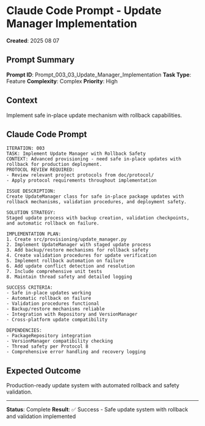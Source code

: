 # Claude Code Prompt - Update Manager Implementation

**Created**: 2025 08 07

## Prompt Summary

**Prompt ID**: Prompt_003_03_Update_Manager_Implementation
**Task Type**: Feature
**Complexity**: Complex
**Priority**: High

## Context

Implement safe in-place update mechanism with rollback capabilities.

## Claude Code Prompt

```
ITERATION: 003
TASK: Implement Update Manager with Rollback Safety
CONTEXT: Advanced provisioning - need safe in-place updates with rollback for production deployment.
PROTOCOL REVIEW REQUIRED:
- Review relevant project protocols from doc/protocol/
- Apply protocol requirements throughout implementation

ISSUE DESCRIPTION:
Create UpdateManager class for safe in-place package updates with rollback mechanisms, validation procedures, and deployment safety.

SOLUTION STRATEGY:
Staged update process with backup creation, validation checkpoints, and automatic rollback on failure.

IMPLEMENTATION PLAN:
1. Create src/provisioning/update_manager.py
2. Implement UpdateManager with staged update process
3. Add backup/restore mechanisms for rollback safety
4. Create validation procedures for update verification
5. Implement rollback automation on failure
6. Add update conflict detection and resolution
7. Include comprehensive unit tests
8. Maintain thread safety and detailed logging

SUCCESS CRITERIA:
- Safe in-place updates working
- Automatic rollback on failure
- Validation procedures functional
- Backup/restore mechanisms reliable
- Integration with Repository and VersionManager
- Cross-platform update compatibility

DEPENDENCIES:
- PackageRepository integration
- VersionManager compatibility checking
- Thread safety per Protocol 8
- Comprehensive error handling and recovery logging
```

## Expected Outcome

Production-ready update system with automated rollback and safety validation.

---

**Status**: Complete
**Result**: ✅ Success - Safe update system with rollback and validation implemented
